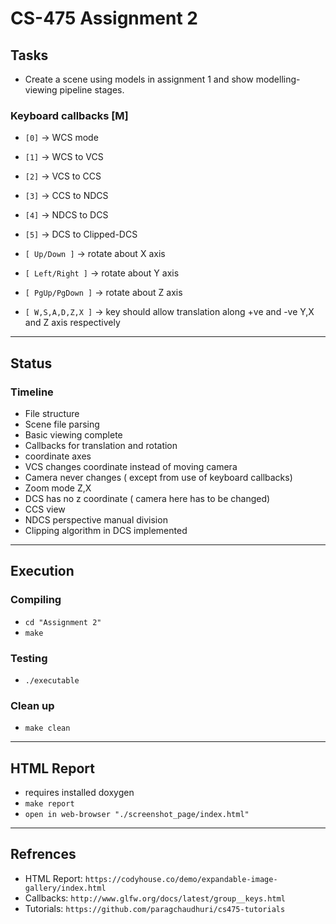 # CS-475 Assignment 2

## Tasks

- Create a scene using models in assignment 1 and show modelling-viewing pipeline stages.

### Keyboard callbacks [M]

- `[0]` -> WCS mode
- `[1]` -> WCS to VCS
- `[2]` -> VCS to CCS
- `[3]` -> CCS to NDCS
- `[4]` -> NDCS to DCS
- `[5]` -> DCS to Clipped-DCS

- `[ Up/Down ]` -> rotate about X axis 
- `[ Left/Right ]` -> rotate about Y axis
- `[ PgUp/PgDown ]` -> rotate about Z axis
- `[ W,S,A,D,Z,X ]` -> key should allow translation along +ve and -ve Y,X and Z axis respectively

---

## Status


### Timeline
- File structure
- Scene file parsing
- Basic viewing complete
- Callbacks for translation and rotation 
- coordinate axes
- VCS changes coordinate instead of moving camera
- Camera never changes ( except from use of keyboard callbacks)
- Zoom mode Z,X
- DCS has no z coordinate ( camera here has to be changed)
- CCS view
- NDCS perspective manual division 
- Clipping algorithm in DCS implemented

---

## Execution

### Compiling
- `cd "Assignment 2"`
- `make`

### Testing
- `./executable`

### Clean up
- `make clean`

---

## HTML Report
- requires installed doxygen 
- `make report`
- `open in web-browser "./screenshot_page/index.html"`

---

## Refrences
- HTML Report: `https://codyhouse.co/demo/expandable-image-gallery/index.html`
- Callbacks: `http://www.glfw.org/docs/latest/group__keys.html`
- Tutorials: `https://github.com/paragchaudhuri/cs475-tutorials`

	